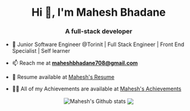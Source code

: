 <h1 align="center">Hi 👋, I'm Mahesh Bhadane</h1>
<h3 align="center">A full-stack developer</h3>

- 🌱 Junior Software Engineer @Torinit | Full Stack Engineer | Front End Specialist | Self learner
- 📫 Reach me at **maheshbhadane708@gmail.com**

- 🌱 Resume available at <a href="Mahesh Bhadane.pdf">Mahesh's Resume</a>

- 👨‍💻 All of my Achievements are available at <a href="Achievements.pdf">Mahesh's Achievements</a>
<!--
**Mahesh-Bhadane/Mahesh-Bhadane** is a ✨ _special_ ✨ repository because its `README.md` (this file) appears on your GitHub profile.

Here are some ideas to get you started:

- 🔭 I’m currently working on ...
- 🌱 I’m currently learning ...
- 👯 I’m looking to collaborate on ...
- 🤔 I’m looking for help with ...
- 💬 Ask me about ...
- 📫 How to reach me: ...
- 😄 Pronouns: ...
- ⚡ Fun fact: ...
-->
<p align="center">
<img align="center" src="https://github-readme-stats.vercel.app/api?username=Mahesh-Bhadane&show_icons=true&border=true&icon_color=79ff97&text_color=efefef&bg_color=24292e&title_color=fff" alt="Mahesh's Github stats">
  
<img align="center" src="https://github-readme-stats.vercel.app/api/top-langs/?username=Mahesh-Bhadane&hide_title=false&layout=compact&bg_color=24292e&text_color=fff&title_color=fff">
</p>
